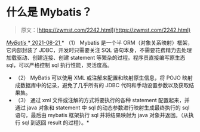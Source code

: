 <!--yml
category: 未分类
date: 0001-01-01 00:00:00
--->

# 什么是 Mybatis？

> 原文：[https://zwmst.com/2242.html](https://zwmst.com/2242.html)

   [ *MyBatis* ](https://zwmst.com/mybatis)*[ <time datetime="2021-08-21T11:55:40+08:00"> 2021-08-21 </time> ](https://zwmst.com/2242.html)  *   （1） Mybatis 是一个半 ORM（对象关系映射）框架，它内部封装了 JDBC，开发时只需要关注 SQL 语句本身，不需要花费精力去处理加载驱动、创建连接、创建 statement 等繁杂的过程。程序员直接编写原生态 sql，可以严格控制 sql 执行性能，灵活度高。
*   （2） MyBatis 可以使用 XML 或注解来配置和映射原生信息，将 POJO 映射成数据库中的记录，避免了几乎所有的 JDBC 代码和手动设置参数以及获取结果集。
*   （3） 通过 xml 文件或注解的方式将要执行的各种 statement 配置起来，并通过 java 对象和 statement 中 sql 的动态参数进行映射生成最终执行的 sql 语句，最后由 mybatis 框架执行 sql 并将结果映射为 java 对象并返回。（从执行 sql 到返回 result 的过程）。*